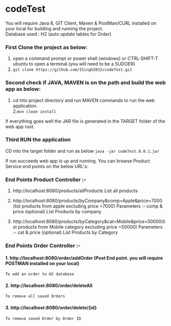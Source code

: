 # codeTest
  
You will require Java 8, GIT Client, Maven & PostMan/CURL installed on your local for building and running the project.  
Database used : H2 (auto update tables for Order)
  
### First Clone the project as below:  
  
1. open a command prompt or power shell (windows) or CTRL-SHIFT-T ubuntu to open a terminal.(you will need to be a SUDOER)   
2. `git clone https://github.com/ISingh2015/codeTest.git`  
  
### Second check if JAVA, MAVEN  is on the path and build the web app as below:
  
1. cd into project directory and run MAVEN commands to run the web application.  
2.`mvn clean install` 
    
If everything goes well the JAR file is generated in the TARGET folder of the web app root.
### Third RUN the application
CD into the target folder and run as below
`java -jar codeTest.0.0.1.jar`
  
If run succeeds web app is up and running. You can browse Product Service end points on the below URL's:
    
### End Points Product Controller :-	
    
1. http://localhost:8080/products/allProducts 
	List all products 
	 
2. http://localhost:8080/products/byCompany&comp=Apple&price=7000 (list products from apple excluding price =7000)
	Parameters :- comp & price (optional)
	List Products by company
	 
3. http://localhost:8080/products/byCategory&cat=Mobile&price=50000(list products from Mobile category excluding price =50000)
	Parameters :- cat & price (optional)
	List Products by Category
	
### End Points Order Controller :-   
  
#### 1. http://localhost:8080/order/addOrder (Post End point. you will require POSTMAN installed on your local)
	To add an order to H2 database

#### 2. http://localhost:8080/order/deleteAll
	To remove all saved Orders 

#### 3. http://localhost:8080/order/delete/{id}
	To remove saved Order by Order ID

	